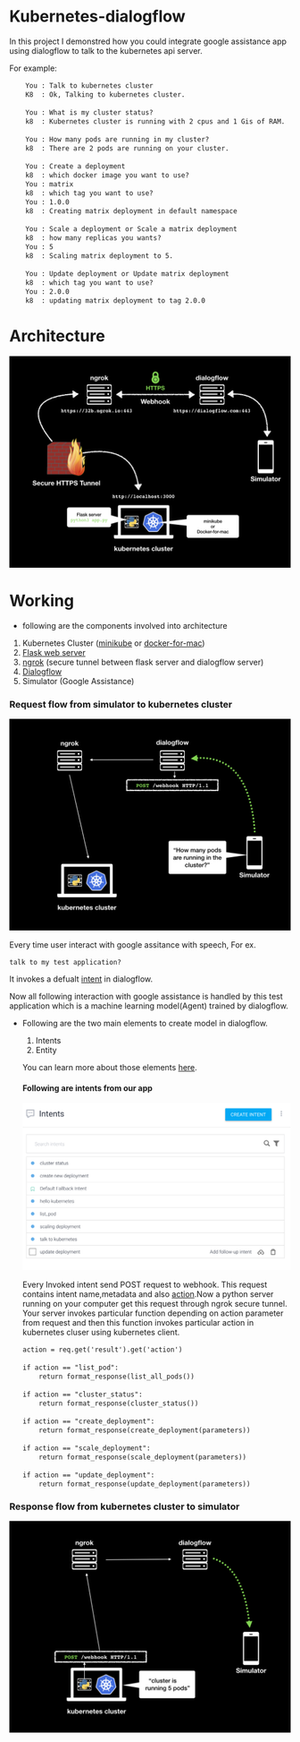 # Kubernetes-dialogflow

In this project I demonstred how you could integrate google assistance app using dialogflow to talk to the kubernetes api server.

For example:
```
    You : Talk to kubernetes cluster
    K8  : Ok, Talking to kubernetes cluster.

    You : What is my cluster status?
    k8  : Kubernetes cluster is running with 2 cpus and 1 Gis of RAM.

    You : How many pods are running in my cluster?
    k8  : There are 2 pods are running on your cluster.

    You : Create a deployment
    k8  : which docker image you want to use?
    You : matrix
    k8  : which tag you want to use?
    You : 1.0.0
    k8  : Creating matrix deployment in default namespace

    You : Scale a deployment or Scale a matrix deployment
    k8  : how many replicas you wants?
    You : 5
    k8  : Scaling matrix deployment to 5.

    You : Update deployment or Update matrix deployment
    k8  : which tag you want to use?
    You : 2.0.0
    k8  : updating matrix deployment to tag 2.0.0

```

# Architecture

![Architecture](https://github.com/urvil38/api.ai/blob/master/documentation/images/api.003.jpeg)

# Working
- following are the components involved into architecture
1. Kubernetes Cluster ([minikube](https://kubernetes.io/docs/tasks/tools/install-minikube/) or [docker-for-mac](https://docs.docker.com/docker-for-mac/install/))
2. [Flask web server](http://flask.pocoo.org)
3. [ngrok](https://ngrok.com) (secure tunnel between flask server and dialogflow server)
4. [Dialogflow](https://dialogflow.com)
5. Simulator (Google Assistance)

### Request flow from simulator to kubernetes cluster

![requstflow](https://github.com/urvil38/api.ai/blob/master/documentation/images/api.001.jpeg)

Every time user interact with google assitance with speech, For ex.
```
talk to my test application?
```
It invokes a defualt [intent]() in dialogflow. 

Now all following interaction with google assistance is handled by this test application which is a machine learning model(Agent) trained by dialogflow. 

- Following are the two main elements to create model in dialogflow.
    1. Intents
    2. Entity

    You can learn more about those elements [here](https://dialogflow.com/docs/getting-started).

    #### Following are intents from our app
    ![intents](https://github.com/urvil38/api.ai/blob/master/documentation/images/intent.001.png)

    Every Invoked intent send POST request to webhook. This request contains intent name,metadata and also [action]().Now a python server running on your computer get this request through ngrok secure tunnel. Your server invokes particular function depending on action parameter from request and then this function invokes particular action in kubernetes cluser using kubernetes client.

    ```
    action = req.get('result').get('action')

    if action == "list_pod":
        return format_response(list_all_pods())

    if action == "cluster_status":
        return format_response(cluster_status())

    if action == "create_deployment":
        return format_response(create_deployment(parameters))

    if action == "scale_deployment":
        return format_response(scale_deployment(parameters))
        
    if action == "update_deployment":
        return format_response(update_deployment(parameters))
    ```

### Response flow from kubernetes cluster to simulator

![responseflow](https://github.com/urvil38/api.ai/blob/master/documentation/images/api.002.jpeg)



